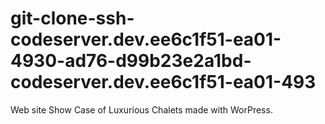 # git-clone-ssh-codeserver.dev.ee6c1f51-ea01-4930-ad76-d99b23e2a1bd-codeserver.dev.ee6c1f51-ea01-493
Web site Show Case of Luxurious Chalets made with WorPress.
